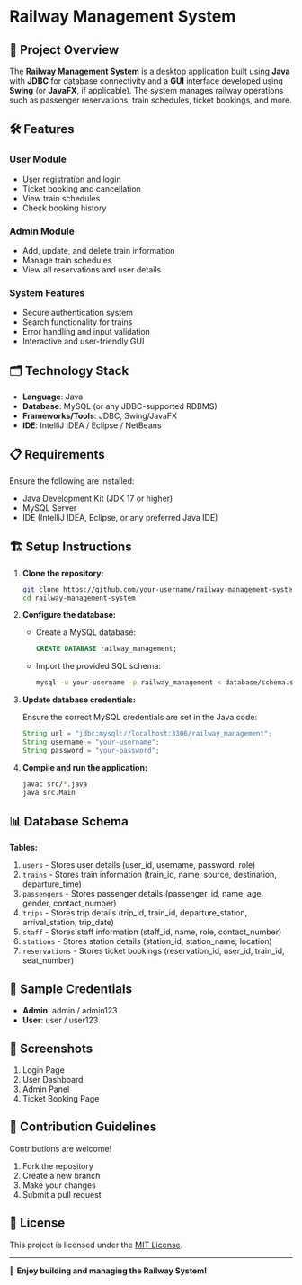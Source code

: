 # Railway Management System

## 📌 Project Overview
The **Railway Management System** is a desktop application built using **Java** with **JDBC** for database connectivity and a **GUI** interface developed using **Swing** (or **JavaFX**, if applicable). The system manages railway operations such as passenger reservations, train schedules, ticket bookings, and more.

## 🛠️ Features

### User Module
- User registration and login
- Ticket booking and cancellation
- View train schedules
- Check booking history

### Admin Module
- Add, update, and delete train information
- Manage train schedules
- View all reservations and user details

### System Features
- Secure authentication system
- Search functionality for trains
- Error handling and input validation
- Interactive and user-friendly GUI

## 🗂️ Technology Stack

- **Language**: Java
- **Database**: MySQL (or any JDBC-supported RDBMS)
- **Frameworks/Tools**: JDBC, Swing/JavaFX
- **IDE**: IntelliJ IDEA / Eclipse / NetBeans

## 📋 Requirements

Ensure the following are installed:

- Java Development Kit (JDK 17 or higher)
- MySQL Server
- IDE (IntelliJ IDEA, Eclipse, or any preferred Java IDE)

## 🏗️ Setup Instructions

1. **Clone the repository:**

   ```bash
   git clone https://github.com/your-username/railway-management-system.git
   cd railway-management-system
   ```

2. **Configure the database:**

   - Create a MySQL database:
     ```sql
     CREATE DATABASE railway_management;
     ```
   - Import the provided SQL schema:
     ```bash
     mysql -u your-username -p railway_management < database/schema.sql
     ```

3. **Update database credentials:**

   Ensure the correct MySQL credentials are set in the Java code:

   ```java
   String url = "jdbc:mysql://localhost:3306/railway_management";
   String username = "your-username";
   String password = "your-password";
   ```

4. **Compile and run the application:**

   ```bash
   javac src/*.java
   java src.Main
   ```

## 📊 Database Schema

**Tables:**

1. `users` - Stores user details (user_id, username, password, role)
2. `trains` - Stores train information (train_id, name, source, destination, departure_time)
3. `passengers` - Stores passenger details (passenger_id, name, age, gender, contact_number)
4. `trips` - Stores trip details (trip_id, train_id, departure_station, arrival_station, trip_date)
5. `staff` - Stores staff information (staff_id, name, role, contact_number)
6. `stations` - Stores station details (station_id, station_name, location)
7. `reservations` - Stores ticket bookings (reservation_id, user_id, train_id, seat_number)

## 🧪 Sample Credentials

- **Admin**: admin / admin123
- **User**: user / user123

## 📸 Screenshots

1. Login Page
2. User Dashboard
3. Admin Panel
4. Ticket Booking Page

## 🤝 Contribution Guidelines

Contributions are welcome!

1. Fork the repository
2. Create a new branch
3. Make your changes
4. Submit a pull request

## 📄 License

This project is licensed under the [MIT License](LICENSE).

---

🚀 **Enjoy building and managing the Railway System!**


